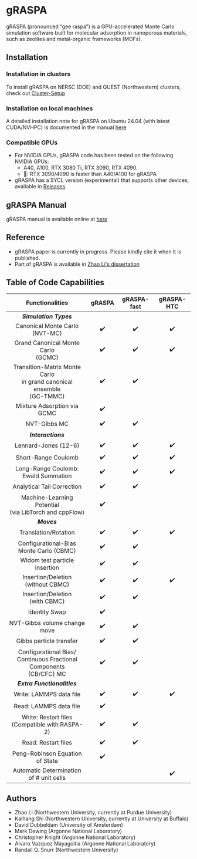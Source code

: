 # gRASPA
gRASPA (pronounced “gee raspa”) is a GPU-accelerated Monte Carlo simulation software built for molecular adsorption in nanoporous materials, such as zeolites and metal-organic frameworks (MOFs). 

## Installation
### Installation in clusters
To install gRASPA on NERSC (DOE) and QUEST (Northwestern) clusters, check out [Cluster-Setup](Cluster-Setup/)

### Installation on local machines
A detailed installation note for gRASPA on Ubuntu 24.04 (with latest CUDA/NVHPC) is documented in the manual [here](https://zhaoli2042.github.io/gRASPA-mkdoc/Install.html)

### Compatible GPUs
* For NVIDIA GPUs, gRASPA code has been tested on the following NVIDIA GPUs:
  * A40, A100, RTX 3080 Ti, RTX 3090, RTX 4090.
  * 🤯: RTX 3090/4090 is faster than A40/A100 for gRASPA
* gRASPA has a SYCL version (experimental) that supports other devices, available in [Releases](https://github.com/snurr-group/gRASPA/releases)
## gRASPA Manual
gRASPA manual is available online at [here](https://zhaoli2042.github.io/gRASPA-mkdoc)

## Reference
* gRASPA paper is currently in progress. Please kindly cite it when it is published.
* Part of gRASPA is available in [Zhao Li's dissertation](https://www.proquest.com/openview/900e3899582bbe385d240586668e6f90/1?pq-origsite=gscholar&cbl=18750&diss=y)

## Table of Code Capabilities
| Functionalities | gRASPA | gRASPA-fast | gRASPA-HTC |
| :---------------: | :---------------------: | :-----------------------: | :-----------------------: |
| ***Simulation Types*** |||
| Canonical Monte Carlo<br>(NVT-MC) | :heavy_check_mark: | :heavy_check_mark: | :heavy_check_mark: |
| Grand Canonical Monte Carlo<br>(GCMC) | :heavy_check_mark: | :heavy_check_mark: | :heavy_check_mark: |
| Transition-Matrix Monte Carlo<br>in grand canonical ensemble<br>(GC-TMMC) | :heavy_check_mark: | :heavy_check_mark: |  |
| Mixture Adsorption via GCMC | :heavy_check_mark: |
| NVT-Gibbs MC | :heavy_check_mark: |:heavy_check_mark: |
| ***Interactions*** |
| Lennard-Jones (12-6) | :heavy_check_mark: | :heavy_check_mark: | :heavy_check_mark: |
| Short-Range Coulomb | :heavy_check_mark: | :heavy_check_mark: | :heavy_check_mark: |
| Long-Range Coulomb: Ewald Summation | :heavy_check_mark: | :heavy_check_mark: | :heavy_check_mark: |
| Analytical Tail Correction | :heavy_check_mark: | :heavy_check_mark: |  |
| Machine-Learning Potential<br>(via LibTorch and cppFlow) | :heavy_check_mark: |  |  |
| ***Moves*** |
| Translation/Rotation | :heavy_check_mark: | :heavy_check_mark: | :heavy_check_mark: |
| Configurational-Bias Monte Carlo (CBMC) | :heavy_check_mark: | :heavy_check_mark: |
| Widom test particle insertion | :heavy_check_mark: | :heavy_check_mark: |
| Insertion/Deletion<br>(without CBMC) | :heavy_check_mark: | :heavy_check_mark: | :heavy_check_mark: |
| Insertion/Deletion<br>(with CBMC) | :heavy_check_mark: | :heavy_check_mark: |
| Identity Swap | :heavy_check_mark: |
| NVT-Gibbs volume change move | :heavy_check_mark: | :heavy_check_mark: |
| Gibbs particle transfer | :heavy_check_mark: | :heavy_check_mark: |
| Configurational Bias/<br>Continuous Fractional Components<br>(CB/CFC) MC | :heavy_check_mark: | :heavy_check_mark: |
| ***Extra Functionalities*** |
| Write: LAMMPS data file | :heavy_check_mark: | :heavy_check_mark: | :heavy_check_mark: |
| Read: LAMMPS data file | :heavy_check_mark: |
| Write: Restart files<br>(Compatible with RASPA-2) | :heavy_check_mark: | :heavy_check_mark: |
| Read: Restart files | :heavy_check_mark: | :heavy_check_mark: |
| Peng-Robinson Equation of State | :heavy_check_mark: |
| Automatic Determination<br>of # unit cells | | | :heavy_check_mark: |

## Authors
* Zhao Li (Northwestern University, currently at Purdue University)
* Kaihang Shi (Northwestern University, currently at University at Buffalo)
* David Dubbeldam (University of Amsterdam)
* Mark Dewing (Argonne National Laboratory)
* Christopher Knight (Argonne National Laboratory)
* Alvaro Vazquez Mayagoitia (Argonne National Laboratory)
* Randall Q. Snurr (Northwestern University)

